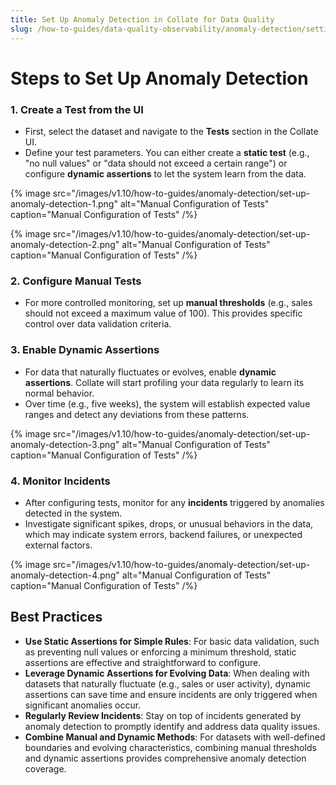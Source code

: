 ```yaml
---
title: Set Up Anomaly Detection in Collate for Data Quality
slug: /how-to-guides/data-quality-observability/anomaly-detection/setting-up
---
```


# Steps to Set Up Anomaly Detection

### 1. Create a Test from the UI
- First, select the dataset and navigate to the **Tests** section in the Collate UI.
- Define your test parameters. You can either create a **static test** (e.g., "no null values" or "data should not exceed a certain range") or configure **dynamic assertions** to let the system learn from the data.

{% image
  src="/images/v1.10/how-to-guides/anomaly-detection/set-up-anomaly-detection-1.png"
  alt="Manual Configuration of Tests"
  caption="Manual Configuration of Tests"
 /%}

 {% image
  src="/images/v1.10/how-to-guides/anomaly-detection/set-up-anomaly-detection-2.png"
  alt="Manual Configuration of Tests"
  caption="Manual Configuration of Tests"
 /%}

### 2. Configure Manual Tests
- For more controlled monitoring, set up **manual thresholds** (e.g., sales should not exceed a maximum value of 100). This provides specific control over data validation criteria.

### 3. Enable Dynamic Assertions
- For data that naturally fluctuates or evolves, enable **dynamic assertions**. Collate will start profiling your data regularly to learn its normal behavior.
- Over time (e.g., five weeks), the system will establish expected value ranges and detect any deviations from these patterns.

{% image
  src="/images/v1.10/how-to-guides/anomaly-detection/set-up-anomaly-detection-3.png"
  alt="Manual Configuration of Tests"
  caption="Manual Configuration of Tests"
 /%}

### 4. Monitor Incidents
- After configuring tests, monitor for any **incidents** triggered by anomalies detected in the system.
- Investigate significant spikes, drops, or unusual behaviors in the data, which may indicate system errors, backend failures, or unexpected external factors.

{% image
  src="/images/v1.10/how-to-guides/anomaly-detection/set-up-anomaly-detection-4.png"
  alt="Manual Configuration of Tests"
  caption="Manual Configuration of Tests"
 /%}

## Best Practices

- **Use Static Assertions for Simple Rules**: For basic data validation, such as preventing null values or enforcing a minimum threshold, static assertions are effective and straightforward to configure.
- **Leverage Dynamic Assertions for Evolving Data**: When dealing with datasets that naturally fluctuate (e.g., sales or user activity), dynamic assertions can save time and ensure incidents are only triggered when significant anomalies occur.
- **Regularly Review Incidents**: Stay on top of incidents generated by anomaly detection to promptly identify and address data quality issues.
- **Combine Manual and Dynamic Methods**: For datasets with well-defined boundaries and evolving characteristics, combining manual thresholds and dynamic assertions provides comprehensive anomaly detection coverage.
